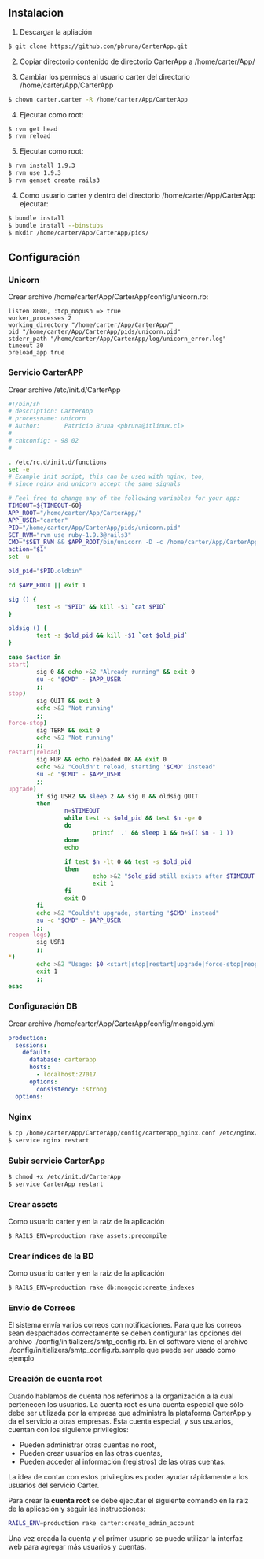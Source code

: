 ## Instalacion

1. Descargar la apliación
```bash
$ git clone https://github.com/pbruna/CarterApp.git
```

2. Copiar directorio contenido de directorio CarterApp a /home/carter/App/

3. Cambiar los permisos al usuario carter del directorio /home/carter/App/CarterApp
```bash
$ chown carter.carter -R /home/carter/App/CarterApp
```

4. Ejecutar como root:
```bash
$ rvm get head
$ rvm reload
```

5. Ejecutar como root:
```bash
$ rvm install 1.9.3
$ rvm use 1.9.3
$ rvm gemset create rails3
```

4. Como usuario carter y dentro del directorio /home/carter/App/CarterApp ejecutar:
```bash
$ bundle install
$ bundle install --binstubs
$ mkdir /home/carter/App/CarterApp/pids/
```


## Configuración

### Unicorn
Crear archivo /home/carter/App/CarterApp/config/unicorn.rb:
```
listen 8080, :tcp_nopush => true
worker_processes 2
working_directory "/home/carter/App/CarterApp/"
pid "/home/carter/App/CarterApp/pids/unicorn.pid"
stderr_path "/home/carter/App/CarterApp/log/unicorn_error.log"
timeout 30
preload_app true
```

### Servicio CarterAPP
Crear archivo /etc/init.d/CarterApp
```bash
#!/bin/sh
# description: CarterApp 
# processname: unicorn
# Author:       Patricio Bruna <pbruna@itlinux.cl> 
#
# chkconfig: - 98 02
#

. /etc/rc.d/init.d/functions
set -e
# Example init script, this can be used with nginx, too,
# since nginx and unicorn accept the same signals

# Feel free to change any of the following variables for your app:
TIMEOUT=${TIMEOUT-60}
APP_ROOT="/home/carter/App/CarterApp/"
APP_USER="carter"
PID="/home/carter/App/CarterApp/pids/unicorn.pid"
SET_RVM="rvm use ruby-1.9.3@rails3"
CMD="$SET_RVM && $APP_ROOT/bin/unicorn -D -c /home/carter/App/CarterApp/config/unicorn.rb -E production"
action="$1"
set -u

old_pid="$PID.oldbin"

cd $APP_ROOT || exit 1

sig () {
        test -s "$PID" && kill -$1 `cat $PID`
}

oldsig () {
        test -s $old_pid && kill -$1 `cat $old_pid`
}

case $action in
start)
        sig 0 && echo >&2 "Already running" && exit 0
        su -c "$CMD" - $APP_USER
        ;;
stop)
        sig QUIT && exit 0
        echo >&2 "Not running"
        ;;
force-stop)
        sig TERM && exit 0
        echo >&2 "Not running"
        ;;
restart|reload)
        sig HUP && echo reloaded OK && exit 0
        echo >&2 "Couldn't reload, starting '$CMD' instead"
        su -c "$CMD" - $APP_USER
        ;;
upgrade)
        if sig USR2 && sleep 2 && sig 0 && oldsig QUIT
        then
                n=$TIMEOUT
                while test -s $old_pid && test $n -ge 0
                do
                        printf '.' && sleep 1 && n=$(( $n - 1 ))
                done
                echo

                if test $n -lt 0 && test -s $old_pid
                then
                        echo >&2 "$old_pid still exists after $TIMEOUT seconds"
                        exit 1
                fi
                exit 0
        fi
        echo >&2 "Couldn't upgrade, starting '$CMD' instead"
        su -c "$CMD" - $APP_USER
        ;;
reopen-logs)
        sig USR1
        ;;
*)
        echo >&2 "Usage: $0 <start|stop|restart|upgrade|force-stop|reopen-logs>"
        exit 1
        ;;
esac
```

### Configuración DB
Crear archivo /home/carter/App/CarterApp/config/mongoid.yml
```yaml
production:
  sessions:
    default:
      database: carterapp
      hosts:
        - localhost:27017
      options:
        consistency: :strong
  options:
```

### Nginx
```bash
$ cp /home/carter/App/CarterApp/config/carterapp_nginx.conf /etc/nginx/conf.d/
$ service nginx restart
```

### Subir servicio CarterApp
```bash
$ chmod +x /etc/init.d/CarterApp
$ service CarterApp restart
```

### Crear assets
Como usuario carter y en la raíz de la aplicación
```bash
$ RAILS_ENV=production rake assets:precompile
```

### Crear índices de la BD
Como usuario carter y en la raíz de la aplicación
```bash
$ RAILS_ENV=production rake db:mongoid:create_indexes
```


### Envío de Correos
El sistema envía varios correos con notificaciones. Para que los correos sean despachados correctamente se deben configurar las opciones del archivo ./config/initializers/smtp_config.rb.
En el software viene el archivo ./config/initializers/smtp_config.rb.sample que puede ser usado como ejemplo

### Creación de cuenta root
Cuando hablamos de cuenta nos referimos a la organización a la cual pertenecen los usuarios.
La cuenta root es una cuenta especial que sólo debe ser utilizada por la empresa que administra la plataforma CarterApp y da el servicio a otras empresas. Esta cuenta especial, y sus usuarios, cuentan con los siguiente privilegios:

* Pueden administrar otras cuentas no root,
* Pueden crear usuarios en las otras cuentas,
* Pueden acceder al información (registros) de las otras cuentas.

La idea de contar con estos privilegios es poder ayudar rápidamente a los usuarios del servicio Carter.

Para crear la **cuenta root** se debe ejecutar el siguiente comando en la raíz de la aplicación y seguir las instrucciones:

```bash
RAILS_ENV=production rake carter:create_admin_account
```
Una vez creada la cuenta y el primer usuario se puede utilizar la interfaz web para agregar más usuarios y cuentas.
